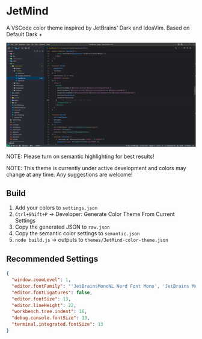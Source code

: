 # JetMind

A VSCode color theme inspired by JetBrains' Dark and IdeaVim. Based on Default Dark +

![demo](https://raw.githubusercontent.com/zenpk/jetmind/main/demo.png)

NOTE: Please turn on semantic highlighting for best results!

NOTE: This theme is currently under active development and colors may change at any time. Any suggestions are welcome!

## Build

1. Add your colors to `settings.json`
2. `Ctrl+Shift+P` -> Developer: Generate Color Theme From Current Settings
3. Copy the generated JSON to `raw.json`
4. Copy the semantic color settings to `semantic.json`
5. `node build.js` -> outputs to `themes/JetMind-color-theme.json`

## Recommended Settings

```json
{
  "window.zoomLevel": 1,
  "editor.fontFamily": "'JetBrainsMonoNL Nerd Font Mono', 'JetBrains Mono'",
  "editor.fontLigatures": false,
  "editor.fontSize": 13,
  "editor.lineHeight": 22,
  "workbench.tree.indent": 16,
  "debug.console.fontSize": 13,
  "terminal.integrated.fontSize": 13
}
```
